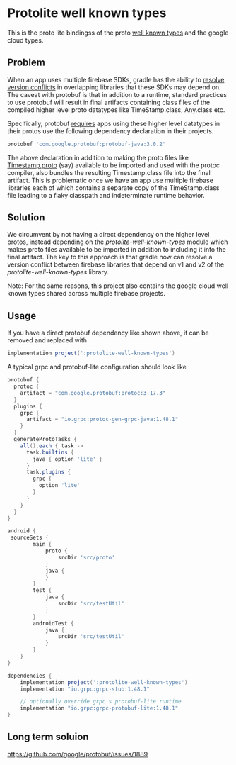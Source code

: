 # Protolite well known types
This is the proto lite bindingss of the proto [well known types](https://github.com/google/protobuf/tree/5ce724bcebebb56914da6efc40b85c4c801e6fe1/src/google/protobuf) and the google cloud types.

## Problem
When an app uses multiple firebase SDKs, gradle has the ability to [resolve version conflicts](https://docs.gradle.org/current/dsl/org.gradle.api.artifacts.ResolutionStrategy.html) in overlapping libraries that these SDKs may depend on. The caveat with protobuf is that in addition to a runtime, standard practices to use protobuf will result in final artifacts containing class files of the compiled higher level proto datatypes like TimeStamp.class, Any.class etc.

Specifically, protobuf [requires](https://github.com/google/protobuf-gradle-plugin#protos-in-dependencies) apps using these higher level datatypes in their protos use the following dependency declaration in their projects.
```groovy
protobuf 'com.google.protobuf:protobuf-java:3.0.2'
```

The above declaration in addition to making the proto files like [Timestamp.proto](https://github.com/google/protobuf/blob/5ce724bcebebb56914da6efc40b85c4c801e6fe1/src/google/protobuf/timestamp.proto) (say) available to be imported and used with the protoc compiler, also bundles the resulting Timestamp.class file into the final artifact. This is problematic once we have an app use multiple firebase libraries each of which contains a separate copy of the TimeStamp.class file leading to a flaky classpath and indeterminate runtime behavior.

## Solution

We circumvent by not having a direct dependency on the higher level protos, instead depending on the *protolite-well-known-types* module which makes proto files available to be imported in addition to including it into the final artifact. The key to this approach is that gradle now can resolve a version conflict between firebase libraries that depend on v1 and v2 of the *protolite-well-known-types* library.

Note: For the same reasons, this project also contains the google cloud well known types shared across multiple firebase projects.

## Usage
If you have a direct protobuf dependency like shown above, it can be removed and replaced with

```groovy
implementation project(':protolite-well-known-types')
```

A typical grpc and protobuf-lite configuration should look like

```groovy
protobuf {
  protoc {
    artifact = "com.google.protobuf:protoc:3.17.3"
  }
  plugins {
    grpc {
      artifact = "io.grpc:protoc-gen-grpc-java:1.48.1"
    }
  }
  generateProtoTasks {
    all().each { task ->
      task.builtins {
        java { option 'lite' }
      }
      task.plugins {
        grpc {
          option 'lite'
        }
      }
    }
  }
}

android {
 sourceSets {
        main {
            proto {
                srcDir 'src/proto'
            }
            java {
            }
        }
        test {
            java {
                srcDir 'src/testUtil'
            }
        }
        androidTest {
            java {
                srcDir 'src/testUtil'
            }
        }
    }
}

dependencies {
    implementation project(':protolite-well-known-types')
    implementation "io.grpc:grpc-stub:1.48.1"

    // optionally override grpc's protobuf-lite runtime
    implementation "io.grpc:grpc-protobuf-lite:1.48.1"
}
```

## Long term soluion

https://github.com/google/protobuf/issues/1889
